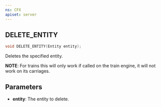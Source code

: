 ```yaml
---
ns: CFX
apiset: server
---
```

## DELETE_ENTITY

```c
void DELETE_ENTITY(Entity entity);
```

Deletes the specified entity.

**NOTE**: For trains this will only work if called on the train engine, it will not work on its carriages.

## Parameters
* **entity**: The entity to delete.
